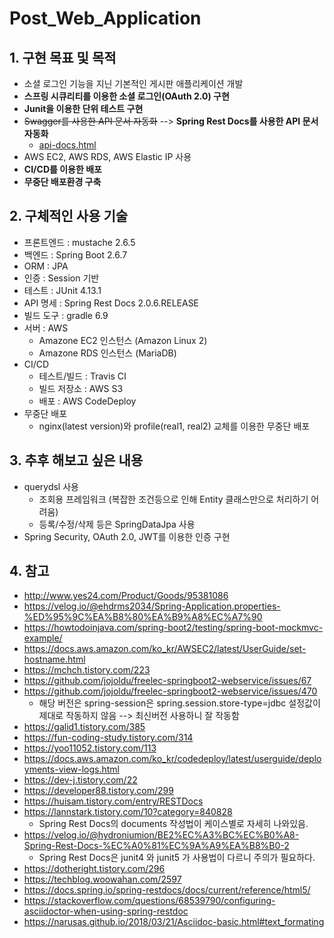 # Post_Web_Application

## 1. 구현 목표 및 목적
* 소셜 로그인 기능을 지닌 기본적인 게시판 애플리케이션 개발
* **스프링 시큐리티를 이용한 소셜 로그인(OAuth 2.0) 구현**
* **Junit을 이용한 단위 테스트 구현**
* ~~Swagger를 사용한 API 문서 자동화~~ --> **Spring Rest Docs를 사용한 API 문서 자동화**
  * [api-docs.html](https://drive.google.com/file/d/1dO8BbJk6v_-YfN7SNkDrxoFZepeATMh0/view?usp=sharing)
* AWS EC2, AWS RDS, AWS Elastic IP 사용
* **CI/CD를 이용한 배포**
* **무중단 배포환경 구축**

## 2. 구체적인 사용 기술
- 프론트엔드 : mustache 2.6.5
- 백엔드 : Spring Boot 2.6.7
- ORM : JPA
- 인증 : Session 기반
- 테스트 : JUnit 4.13.1
- API 명세 : Spring Rest Docs 2.0.6.RELEASE
- 빌드 도구 : gradle 6.9
- 서버 : AWS
  - Amazone EC2 인스턴스 (Amazon Linux 2)
  - Amazone RDS 인스턴스 (MariaDB)
- CI/CD
  - 테스트/빌드 : Travis CI
  - 빌드 저장소 : AWS S3
  - 배포 : AWS CodeDeploy
- 무중단 배포
  - nginx(latest version)와 profile(real1, real2) 교체를 이용한 무중단 배포

## 3. 추후 해보고 싶은 내용
 - querydsl 사용 
   - 조회용 프레임워크 (복잡한 조건등으로 인해 Entity 클래스만으로 처리하기 어려움)
   - 등록/수정/삭제 등은 SpringDataJpa 사용
 - Spring Security, OAuth 2.0, JWT를 이용한 인증 구현

## 4. 참고
- http://www.yes24.com/Product/Goods/95381086
- https://velog.io/@ehdrms2034/Spring-Application.properties-%ED%95%9C%EA%B8%80%EA%B9%A8%EC%A7%90
- https://howtodoinjava.com/spring-boot2/testing/spring-boot-mockmvc-example/
- https://docs.aws.amazon.com/ko_kr/AWSEC2/latest/UserGuide/set-hostname.html
- https://mchch.tistory.com/223
- https://github.com/jojoldu/freelec-springboot2-webservice/issues/67
- https://github.com/jojoldu/freelec-springboot2-webservice/issues/470
  - 해당 버전은 spring-session은 spring.session.store-type=jdbc 설정값이 제대로 작동하지 않음 --> 최신버전 사용하니 잘 작동함
- https://galid1.tistory.com/385
- https://fun-coding-study.tistory.com/314
- https://yoo11052.tistory.com/113
- https://docs.aws.amazon.com/ko_kr/codedeploy/latest/userguide/deployments-view-logs.html
- https://dev-j.tistory.com/22
- https://developer88.tistory.com/299
- https://huisam.tistory.com/entry/RESTDocs
- https://lannstark.tistory.com/10?category=840828
  - Spring Rest Docs의 documents 작성법이 케이스별로 자세히 나와있음.
- https://velog.io/@hydroniumion/BE2%EC%A3%BC%EC%B0%A8-Spring-Rest-Docs-%EC%A0%81%EC%9A%A9%EA%B8%B0-2
  - Spring Rest Docs은 junit4 와 junit5 가 사용법이 다르니 주의가 필요하다.
- https://dotheright.tistory.com/296
- https://techblog.woowahan.com/2597
- https://docs.spring.io/spring-restdocs/docs/current/reference/html5/
- https://stackoverflow.com/questions/68539790/configuring-asciidoctor-when-using-spring-restdoc
- https://narusas.github.io/2018/03/21/Asciidoc-basic.html#text_formating
